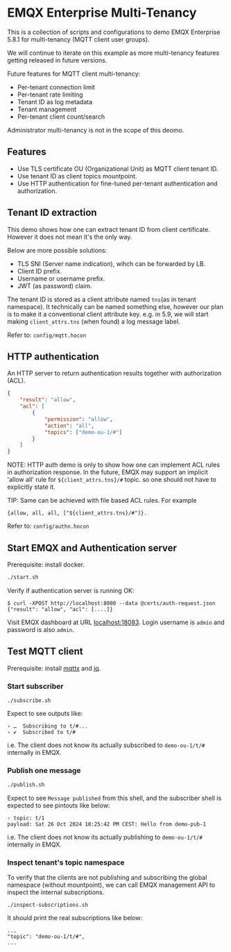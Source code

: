 # EMQX Enterprise Multi-Tenancy

This is a collection of scripts and configurations to demo EMQX Enterprise 5.8.1 for multi-tenancy (MQTT client user groups).

We will continue to iterate on this example as more multi-tenancy features getting released in future versions.

Future features for MQTT client multi-tenancy:

- Per-tenant connection limit
- Per-tenant rate limiting
- Tenant ID as log metadata
- Tenant management
- Per-tenant client count/search

Administrator multi-tenancy is not in the scope of this deomo.

## Features

- Use TLS certificate OU (Organizational Unit) as MQTT client tenant ID.
- Use tenant ID as client topics mountpoint.
- Use HTTP authentication for fine-tuned per-tenant authentication and authorization.

## Tenant ID extraction

This demo shows how one can extract tenant ID from client certificate.
However it does not mean it's the only way.

Below are more possible solutions:

- TLS SNI (Server name indication), wihch can be forwarded by LB.
- Client ID prefix.
- Username or username prefix.
- JWT (as password) claim.

The tenant ID is stored as a client attribute named `tns`(as in tenant namespace).
It technically can be named something else, however our plan is to make it a conventional client attribute key.
e.g. in 5.9, we will start making `client_attrs.tns` (when found) a log message label.

Refer to: `config/mqtt.hocon`

## HTTP authentication

An HTTP server to return authentication results together with authorization (ACL).

```json
{
    "result": "allow",
    "acl": [
        {
            "permission": "allow",
            "action": "all",
            "topics": ["demo-ou-1/#"]
        }
    ]
}
```

NOTE: HTTP auth demo is only to show how one can implement ACL rules in authorization response.
In the future, EMQX may support an implicit 'allow all' rule for `${client_attrs.tns}/#` topic.
so one should not have to explicitly state it.

TIP: Same can be achieved with file based ACL rules. For example

```
{allow, all, all, ["${client_attrs.tns}/#"]}.
```

Refer to: `config/authn.hocon`

## Start EMQX and Authentication server

Prerequisite: install docker.

```bash
./start.sh
```

Verify if authentication server is running OK:

```
$ curl -XPOST http://localhost:8000 --data @certs/auth-request.json
{"result": "allow", "acl": [....]}
```

Visit EMQX dashboard at URL [localhost:18083](http://localhost:18083). Login username is `admin` and password is also `admin`.

## Test MQTT client

Prerequisite: install [mqttx](https://mqttx.app/downloads) and [jq](https://jqlang.github.io/jq/).

### Start subscriber

```
./subscribe.sh
```

Expect to see outputs like:
```
› …  Subscribing to t/#...
› ✔  Subscribed to t/#
```

i.e. The client does not know its actually subscribed to `demo-ou-1/t/#` internally in EMQX.

### Publish one message

```bash
./publish.sh
```

Expect to see `Message published` from this shell, and the subscriber shell is expected to see pintouts like below:

```
› topic: t/1
payload: Sat 26 Oct 2024 10:25:42 PM CEST: Hello from demo-pub-1
```

i.e. The client does not know its actually publishing to `demo-ou-1/t/#` internally in EMQX.

### Inspect tenant's topic namespace

To verify that the clients are not publishing and subscribing the global namespace (without mountpoint),
we can call EMQX management API to inspect the internal subscriptions.

```
./inspect-subscriptions.sh
```

It should print the real subscriptions like below:

```
...
"topic": "demo-ou-1/t/#",
...
```
